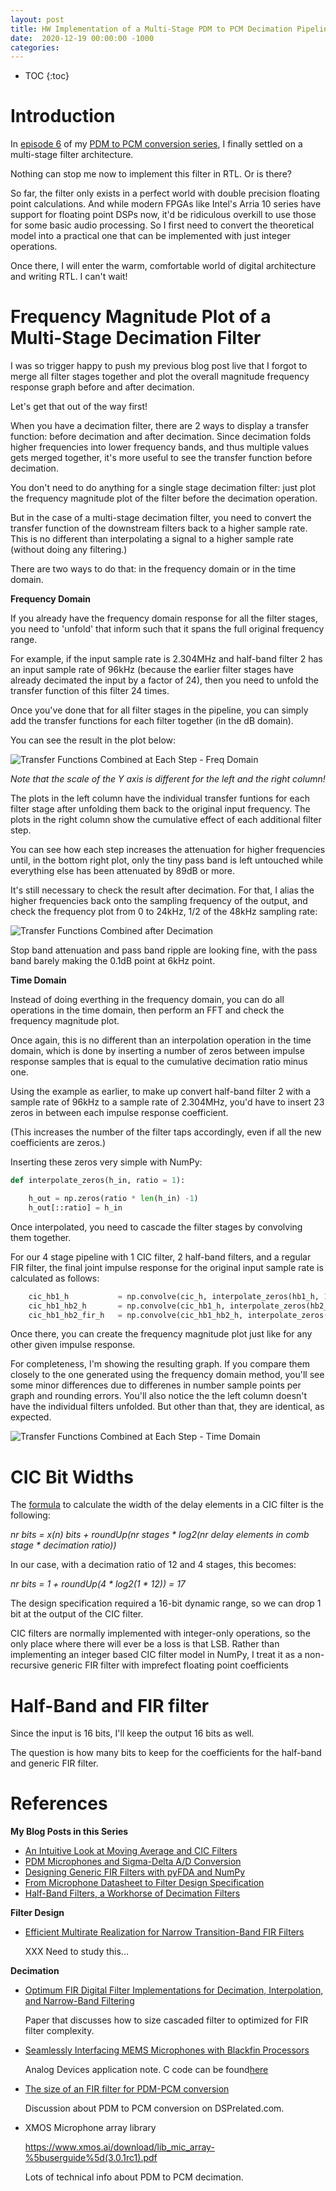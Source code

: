 ```yaml
---
layout: post
title: HW Implementation of a Multi-Stage PDM to PCM Decimation Pipeline
date:  2020-12-19 00:00:00 -1000
categories:
---
```


* TOC
{:toc}

# Introduction

In [episode 6](/2020/12/20/Design-of-a-Multi-Stage-PDM-to-PCM-Decimation-Pipeline.html) of 
my [PDM to PCM conversion series](#references), I finally settled on a multi-stage
filter architecture.

Nothing can stop me now to implement this filter in RTL. Or is there?

So far, the filter only exists in a perfect world with double precision floating
point calculations. And while modern FPGAs like Intel's Arria 10 series have support
for floating point DSPs now, it'd be ridiculous overkill to use those for some basic
audio processing. So I first need to convert the theoretical model into a practical
one that can be implemented with just integer operations.

Once there, I will enter the warm, comfortable world of digital architecture and
writing RTL. I can't wait!

# Frequency Magnitude Plot of a Multi-Stage Decimation Filter

I was so trigger happy to push my previous blog post live that I forgot to merge
all filter stages together and plot the overall magnitude frequency response graph
before and after decimation.

Let's get that out of the way first!

When you have a decimation filter, there are 2 ways to display a transfer function:
before decimation and after decimation. Since decimation folds higher frequencies
into lower frequency bands, and thus multiple values gets merged together, it's
more useful to see the transfer function before decimation.

You don't need to do anything for a single stage decimation filter: just plot the 
frequency magnitude plot of the filter before the decimation operation.

But in the case of a multi-stage decimation filter, you need to convert the transfer
function of the downstream filters back to a higher sample rate. This is no different
than interpolating a signal to a higher sample rate (without doing any filtering.)

There are two ways to do that: in the frequency domain or in the time domain.

**Frequency Domain**

If you already have the frequency domain response for all the filter stages, you
need to 'unfold' that inform such that it spans the full original frequency range.

For example, if the input sample rate is 2.304MHz and half-band filter 2 has an input
sample rate of 96kHz (because the earlier filter stages have already decimated the input
by a factor of 24), then you need to  unfold the transfer function of this filter 24 times.

Once you've done that for all filter stages in the pipeline, you can simply add the
transfer functions for each filter together (in the dB domain).

You can see the result in the plot below:

![Transfer Functions Combined at Each Step - Freq Domain](/assets/pdm/pdm_pcm2rtl/pdm_pcm2rtl_joint_filters.svg)

*Note that the scale of the Y axis is different for the left and the right column!*

The plots in the left column have the individual transfer funtions for each filter stage 
after unfolding them back to the original input frequency. The plots in the right column 
show the cumulative effect of each additional filter step. 

You can see how each step increases the attenuation for higher frequencies until, in the
bottom right plot, only the tiny pass band is left untouched while everything else has
been attenuated by 89dB or more.

It's still necessary to check the result after decimation. For that, I alias the higher frequencies 
back onto the sampling frequency of the output, and check the frequency plot from 0 to 
24kHz, 1/2 of the 48kHz sampling rate:

![Transfer Functions Combined after Decimation](/assets/pdm/pdm_pcm2rtl/pdm_pcm2rtl_joint_filters_after_decimation.svg)

Stop band attenuation and pass band ripple are looking fine, with the pass band barely
making the 0.1dB point at 6kHz point.

**Time Domain**

Instead of doing everthing in the frequency domain, you can do all operations in the time domain, then
perform an FFT and check the frequency magnitude plot.

Once again, this is no different than an interpolation operation in the time domain, which is
done by inserting a number of zeros between impulse response samples that is equal to the cumulative 
decimation ratio minus one.

Using the example as earlier, to make up convert half-band filter 2 with a sample rate of 96kHz to 
a sample rate of 2.304MHz, you'd have to insert 23 zeros in between each impulse response coefficient.

(This increases the number of the filter taps accordingly, even if all the new coefficients are zeros.)

Inserting these zeros very simple with NumPy:

```python
def interpolate_zeros(h_in, ratio = 1):

    h_out = np.zeros(ratio * len(h_in) -1)
    h_out[::ratio] = h_in
```

Once interpolated, you need to cascade the filter stages by convolving them together.

For our 4 stage pipeline with 1 CIC filter, 2 half-band filters, and a regular FIR filter,
the final joint impulse response for the original input sample rate is calculated as follows:

```python
    cic_hb1_h           = np.convolve(cic_h, interpolate_zeros(hb1_h, 12))
    cic_hb1_hb2_h       = np.convolve(cic_hb1_h, interpolate_zeros(hb2_h, 24))
    cic_hb1_hb2_fir_h   = np.convolve(cic_hb1_hb2_h, interpolate_zeros(fir_h, 48))
```

Once there, you can create the frequency magnitude plot just like for any other given
impulse response.

For completeness, I'm showing the resulting graph. If you compare them closely to the one
generated using the frequency domain method, you'll see some minor differences due to differenes
in number sample points per graph and rounding errors. You'll also notice the the left column
doesn't have the individual filters unfolded. But other than that, they are identical,
as expected.

![Transfer Functions Combined at Each Step - Time Domain](/assets/pdm/pdm_pcm2rtl/pdm_pcm2rtl_joint_filters_alt.svg)

# CIC Bit Widths

The [formula](/2020/09/30/Moving-Average-and-CIC-Filters.html#the-size-of-the-delay-elements-in-a-cic-filter)
to calculate the width of the delay elements in a CIC filter is the following:

*nr bits = x(n) bits + roundUp(nr stages * log2(nr delay elements in comb stage * decimation ratio))*

In our case, with a decimation ratio of 12 and 4 stages, this becomes:

*nr bits = 1 + roundUp(4 * log2(1 * 12)) = 17*

The design specification required a 16-bit dynamic range, so we can drop 1 bit at the output of the
CIC filter.

CIC filters are normally implemented with integer-only operations, so the only place where
there will ever be a loss is that LSB. Rather than implementing an integer based CIC filter model in 
NumPy, I treat it as a non-recursive generic FIR filter with imprefect floating point coefficients

# Half-Band and FIR filter

Since the input is 16 bits, I'll keep the output 16 bits as well.

The question is how many bits to keep for the coefficients for the half-band and generic FIR filter.


# References

**My Blog Posts in this Series**

* [An Intuitive Look at Moving Average and CIC Filters](/2020/09/30/Moving-Average-and-CIC-Filters.html)
* [PDM Microphones and Sigma-Delta A/D Conversion](/2020/10/04/PDM-Microphones-and-Sigma-Delta-Conversion.html)
* [Designing Generic FIR Filters with pyFDA and NumPy](/2020/10/11/Designing-Generic-FIR-Filters-with-pyFDA-and-Numpy.html)
* [From Microphone Datasheet to Filter Design Specification](/2020/10/17/From-Microphone-Datasheet-to-Design-Specification.html)
* [Half-Band Filters, a Workhorse of Decimation Filters](/2020/12/15/Half-Band-Filters-A-Workhorse-of-Decimation-Filters.html)

**Filter Design**

* [Efficient Multirate Realization for Narrow Transition-Band FIR Filters](https://www.cs.tut.fi/~ts/Part4_Tor_Tapio1.pdf)

    XXX Need to study this...

**Decimation**

* [Optimum FIR Digital Filter Implementations for Decimation, Interpolation, and Narrow-Band Filtering](https://web.ece.ucsb.edu/Faculty/Rabiner/ece259/Reprints/087_optimum%20fir%20digital%20filters.pdf)

    Paper that discusses how to size cascaded filter to optimized for FIR filter complexity.

* [Seamlessly Interfacing MEMS Microphones with Blackfin Processors](https://www.analog.com/media/en/technical-documentation/application-notes/EE-350rev1.pdf)

    Analog Devices application note. C code can be found[here](https://www.analog.com/media/en/technical-documentation/application-notes/EE350v01.zip)

* [The size of an FIR filter for PDM-PCM conversion](https://www.dsprelated.com/thread/11806/the-size-of-an-fir-filter-for-pdm-pcm-conversion)

    Discussion about PDM to PCM conversion on DSPrelated.com.

* XMOS Microphone array library

    https://www.xmos.ai/download/lib_mic_array-%5buserguide%5d(3.0.1rc1).pdf

    Lots of technical info about PDM to PCM decimation.

